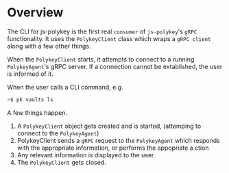 # Overview
The CLI for js-polykey is the first real `consumer` of `js-polykey`'s `gRPC` functionality. It uses the `PolykeyClient` class which wraps a `gRPC client` along with a few other things.

When the `PolykeyClient` starts, it attempts to connect to a running `PolykeyAgent`'s gRPC server. If a connection cannot be extablished, the user is informed of it.

When the user calls a CLI command, e.g.
```bash
>$ pk vaults ls
```

A few things happen.
1. A `PolykeyClient` object gets created and is started, (attemping to connect to the `PolykeyAgent`)
2. PolykeyClient sends a `gRPC` request to the `PolykeyAgent` which responds with the appropriate information, or performs the appopriate a ction
3. Any relevant information is displayed to the user
4. The `PolykeyClient` gets closed.
